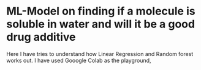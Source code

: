 # ML-Model on finding if a molecule is soluble in water and will it be a good drug additive

Here I have tries to understand how Linear Regression and Random forest works out.
I have used Gooogle Colab as the playground,
